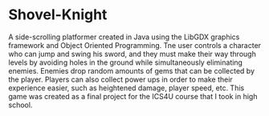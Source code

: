 # Shovel-Knight

A side-scrolling platformer created in Java using the LibGDX graphics framework and Object Oriented Programming. Tne user controls a character who can
jump and swing his sword, and they must make their way through levels by avoiding holes in the ground while simultaneously eliminating enemies. Enemies
drop random amounts of gems that can be collected by the player. Players can also collect power ups in order to make their experience easier, such as
heightened damage, player speed, etc. This game was created as a final project for the ICS4U course that I took in high school.
